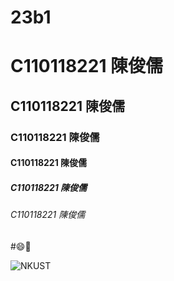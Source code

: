 # 23b1
# C110118221 陳俊儒
## C110118221 陳俊儒
### C110118221 陳俊儒
#### C110118221 陳俊儒
##### C110118221 陳俊儒
###### C110118221 陳俊儒

#😄🚴


![NKUST](高科大.png"高科大")
